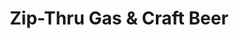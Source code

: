 ---
title: "Zip-Thru Gas & Craft Beer"
url: /havelock/zip-thru-gas-and-craft-beer/
shop: convenience
---